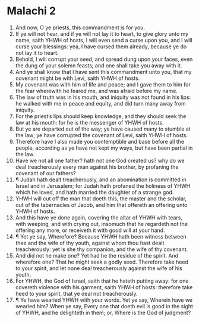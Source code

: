 ﻿# Malachi 2
1. And now, O ye priests, this commandment is for you. 
2. If ye will not hear, and if ye will not lay it to heart, to give glory unto my name, saith YHWH of hosts, I will even send a curse upon you, and I will curse your blessings: yea, I have cursed them already, because ye do not lay it to heart. 
3. Behold, I will corrupt your seed, and spread dung upon your faces, even the dung of your solemn feasts; and one shall take you away with it. 
4. And ye shall know that I have sent this commandment unto you, that my covenant might be with Levi, saith YHWH of hosts. 
5. My covenant was with him of life and peace; and I gave them to him for the fear wherewith he feared me, and was afraid before my name. 
6. The law of truth was in his mouth, and iniquity was not found in his lips: he walked with me in peace and equity, and did turn many away from iniquity. 
7. For the priest’s lips should keep knowledge, and they should seek the law at his mouth: for he is the messenger of YHWH of hosts. 
8. But ye are departed out of the way; ye have caused many to stumble at the law; ye have corrupted the covenant of Levi, saith YHWH of hosts. 
9. Therefore have I also made you contemptible and base before all the people, according as ye have not kept my ways, but have been partial in the law. 
10. Have we not all one father? hath not one God created us? why do we deal treacherously every man against his brother, by profaning the covenant of our fathers? 
11. ¶ Judah hath dealt treacherously, and an abomination is committed in Israel and in Jerusalem; for Judah hath profaned the holiness of YHWH which he loved, and hath married the daughter of a strange god. 
12. YHWH will cut off the man that doeth this, the master and the scholar, out of the tabernacles of Jacob, and him that offereth an offering unto YHWH of hosts. 
13. And this have ye done again, covering the altar of YHWH with tears, with weeping, and with crying out, insomuch that he regardeth not the offering any more, or receiveth it with good will at your hand. 
14. ¶ Yet ye say, Wherefore? Because YHWH hath been witness between thee and the wife of thy youth, against whom thou hast dealt treacherously: yet is she thy companion, and the wife of thy covenant. 
15. And did not he make one? Yet had he the residue of the spirit. And wherefore one? That he might seek a godly seed. Therefore take heed to your spirit, and let none deal treacherously against the wife of his youth. 
16. For YHWH, the God of Israel, saith that he hateth putting away: for one covereth violence with his garment, saith YHWH of hosts: therefore take heed to your spirit, that ye deal not treacherously. 
17. ¶ Ye have wearied YHWH with your words. Yet ye say, Wherein have we wearied him? When ye say, Every one that doeth evil is good in the sight of YHWH, and he delighteth in them; or, Where is the God of judgment? 
